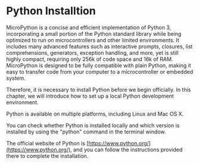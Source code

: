 # Python Installtion

MicroPython is a concise and efficient implementation of Python 3, incorporating a small portion of the Python standard library while being optimized to run on microcontrollers and other limited environments. It includes many advanced features such as interactive prompts, closures, list comprehensions, generators, exception handling, and more, yet is still highly compact, requiring only 256k of code space and 16k of RAM. MicroPython is designed to be fully compatible with plain Python, making it easy to transfer code from your computer to a microcontroller or embedded system.

Therefore, it is necessary to install Python before we begin officially. In this chapter, we will introduce how to set up a local Python development environment.

Python is available on multiple platforms, including Linux and Mac OS X. 

You can check whether Python is installed locally and which version is installed by using the "python" command in the terminal window.

The official website of Python is [https://www.python.org/](https://www.python.org/), and you can follow the instructions provided there to complete the installation.

